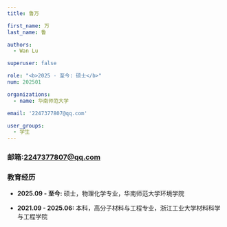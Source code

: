 ```yaml
---
title: 鲁万

first_name: 万
last_name: 鲁

authors:
  - Wan Lu

superuser: false

role: "<b>2025 - 至今: 硕士</b>"
num: 202501

organizations:
  - name: 华南师范大学

email: '2247377807@qq.com'

user_groups:
  - 学生
---
```

### 邮箱:<2247377807@qq.com>

### 教育经历

- **2025.09 - 至今:** 硕士，物理化学专业，华南师范大学环境学院

- **2021.09 - 2025.06:** 本科，高分子材料与工程专业，浙江工业大学材料科学与工程学院
